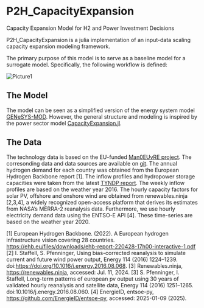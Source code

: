 # P2H_CapacityExpansion
Capacity Expansion Model for H2 and Power Investment Decisions 

P2H_CapacityExpansion is a julia implementation of an input-data scaling capacity expansion modeling framework.

The primary purpose of this model is to serve as a baseline model for a surrogate model. 
Specifically, the following workflow is defined:

![Picture1](https://github.com/user-attachments/assets/20ca0c3c-0c3a-41fc-8e58-17808023e0aa)


## The Model
The model can be seen as a simplified version of the energy system model [GENeSYS-MOD](https://github.com/GENeSYS-MOD/GENeSYS_MOD.jl). However, the general structure and modeling is inspired by the power sector model [CapacityExpansion.jl](https://github.com/YoungFaithful/CapacityExpansion.jl). 

## The Data
The technology data is based on the EU-funded [Man0EUvRE project](https://man0euvre.eu/). The corresonding data and data sources are available on [git](https://github.com/GENeSYS-MOD/GENeSYS_MOD.data/tree/development/man0evure_scenario_refresh). The annual hydrogen demand for each country was obtained from the European Hydrogen Backbone report [1]. The inflow profiles and hydropower storage capacities were taken from the latest [TYNDP report](https://2024.entsos-tyndp-scenarios.eu/download/). The weekly inflow profiles are based on the weather year 2016. The hourly capacity factors for solar PV, offshore and onshore wind are obtained from renewables.ninja [2,3,4], a widely recognized open-access platform that derives its estimates from NASA’s MERRA-2 reanalysis data. Furthermore, we use hourly electricity demand data using the ENTSO-E API [4]. These time-series are based on the weather year 2020. 



[1] European Hydrogen Backbone. (2022). A European hydrogen infrastructure vision covering 28 countries. https://ehb.eu/files/downloads/ehb-report-220428-17h00-interactive-1.pdf
[2] I. Staffell, S. Pfenninger, Using bias-corrected reanalysis to simulate current and future wind power output, Energy 114 (2016) 1224–1239. doi:https://doi.org/10.1016/j.energy.2016.08.068.
[3] Renewables.ninja, https://renewables.ninja, accessed: Jul. 11, 2024.
[3] S. Pfenninger, I. Staffell, Long-term patterns of european pv output using 30 years of validated hourly reanalysis and satellite data, Energy 114 (2016) 1251–1265. doi:10.1016/j.energy.2016.08.060.
[4] EnergieID, entsoe-py, https://github.com/EnergieID/entsoe-py, accessed: 2025-01-09 (2025).
